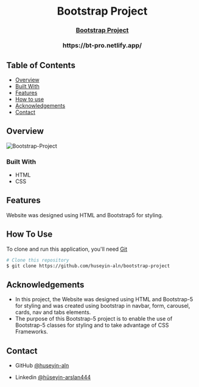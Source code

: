 
<h1 align="center">Bootstrap Project</h1>

<div align="center">
  <h3>
    <a href="https://huseyin-aln.github.io/bootstrap-project/">
      Bootstrap Project
    </a>
    <br>
    <br>
    https://bt-pro.netlify.app/
  </h3>
</div>


<!-- TABLE OF CONTENTS -->

## Table of Contents

- [Overview](#overview)
- [Built With](#built-with)
- [Features](#features)
- [How to use](#how-to-use)
- [Acknowledgements](#acknowledgements)
- [Contact](#contact)

<!-- OVERVIEW -->

## Overview

![Bootstrap-Project](https://user-images.githubusercontent.com/101873227/201475126-8f25a709-b3a9-42af-b9fc-77984702f6db.gif)


### Built With

- HTML
- CSS

## Features

Website was designed using HTML and Bootstrap5 for styling. 

## How To Use

To clone and run this application, you'll need [Git](https://git-scm.com) 
```bash
# Clone this repository
$ git clone https://github.com/huseyin-aln/bootstrap-project

```

## Acknowledgements
- In this project, the Website was designed using HTML and Bootstrap-5 for styling and was created using bootstrap in navbar, form, carousel, cards, nav and tabs elements.  
- The purpose of this Bootstrap-5 project is to enable the use of Bootstrap-5 classes for styling and to take advantage of CSS Frameworks.

## Contact

- GitHub [@huseyin-aln](https://{github.com/huseyin-aln})

- Linkedin [@hüseyin-arslan444](https://{linkedin.com/hüseyin-arslan444})
